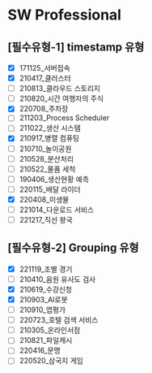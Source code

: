 # SW Professional

## [필수유형-1] timestamp 유형

- [x] 171125_서버접속
- [x] 210417_클러스터
- [ ] 210813_클라우드 스토리지
- [ ] 210820_시간 여행자의 주식
- [x] 220708_주차장
- [ ] 211203_Process Scheduler
- [ ] 211022_생산 시스템
- [x] 210917_병렬 컴퓨팅
- [ ] 210710_놀이공원
- [ ] 210528_분산처리
- [ ] 210522_물품 세척
- [ ] 190406_생산현황 예측
- [ ] 220115_배달 라이더
- [x] 220408_미생물
- [ ] 221014_다운로드 서비스
- [ ] 221217_직선 왕국

## [필수유형-2] Grouping 유형

- [x] 221119_조별 경기
- [ ] 210410_음원 유사도 검사
- [x] 210619_수강신청
- [x] 210903_AI로봇
- [ ] 210910_앱평가
- [ ] 220723_호텔 검색 서비스
- [ ] 210305_온라인서점
- [ ] 210821_파일캐시
- [ ] 220416_문명
- [ ] 220520_삼국지 게임
